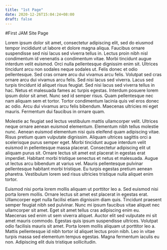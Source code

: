 ```yaml
---
title: "1st Page"
date: 2020-12-26T15:04:24+08:00
draft: false
---
```


#First JAM Site Page

Lorem ipsum dolor sit amet, consectetur adipiscing elit, sed do eiusmod tempor incididunt ut labore et dolore magna aliqua. Faucibus ornare suspendisse sed nisi lacus sed viverra tellus in. Lectus proin nibh nisl condimentum id venenatis a condimentum vitae. Morbi tincidunt augue interdum velit euismod. Orci nulla pellentesque dignissim enim sit. Ultrices tincidunt arcu non sodales neque sodales ut. Felis donec et odio pellentesque. Sed cras ornare arcu dui vivamus arcu felis. Volutpat sed cras ornare arcu dui vivamus arcu felis. Sed nisi lacus sed viverra. Lacus sed turpis tincidunt id aliquet risus feugiat. Sed nisi lacus sed viverra tellus in hac. Netus et malesuada fames ac turpis egestas. Interdum posuere lorem ipsum dolor sit amet. Nunc sed id semper risus. Quam pellentesque nec nam aliquam sem et tortor. Tortor condimentum lacinia quis vel eros donec ac odio. Arcu dui vivamus arcu felis bibendum. Maecenas ultricies mi eget mauris. Fermentum dui faucibus in ornare quam.

Molestie ac feugiat sed lectus vestibulum mattis ullamcorper velit. Ultrices neque ornare aenean euismod elementum. Elementum nibh tellus molestie nunc. Aenean euismod elementum nisi quis eleifend quam adipiscing vitae. Risus pretium quam vulputate dignissim. Aliquam ultrices sagittis orci a scelerisque purus semper eget. Morbi tincidunt augue interdum velit euismod in pellentesque massa placerat. Consectetur adipiscing elit ut aliquam purus sit. Ornare lectus sit amet est placerat in egestas erat imperdiet. Habitant morbi tristique senectus et netus et malesuada. Augue ut lectus arcu bibendum at varius vel. Mauris pellentesque pulvinar pellentesque habitant morbi tristique. Eu turpis egestas pretium aenean pharetra. Vestibulum lorem sed risus ultricies tristique nulla aliquet enim tortor.

Euismod nisi porta lorem mollis aliquam ut porttitor leo a. Sed euismod nisi porta lorem mollis. Ornare lectus sit amet est placerat in egestas erat. Ullamcorper eget nulla facilisi etiam dignissim diam quis. Tincidunt praesent semper feugiat nibh sed pulvinar. Nunc mi ipsum faucibus vitae aliquet nec ullamcorper sit amet. Eget sit amet tellus cras adipiscing enim eu. Maecenas sed enim ut sem viverra aliquet. Auctor elit sed vulputate mi sit amet mauris commodo. Egestas quis ipsum suspendisse ultrices. Volutpat odio facilisis mauris sit amet. Porta lorem mollis aliquam ut porttitor leo a. Mattis pellentesque id nibh tortor id aliquet lectus proin nibh. Leo in vitae turpis massa sed elementum tempus egestas. Magna fermentum iaculis eu non. Adipiscing elit duis tristique sollicitudin.